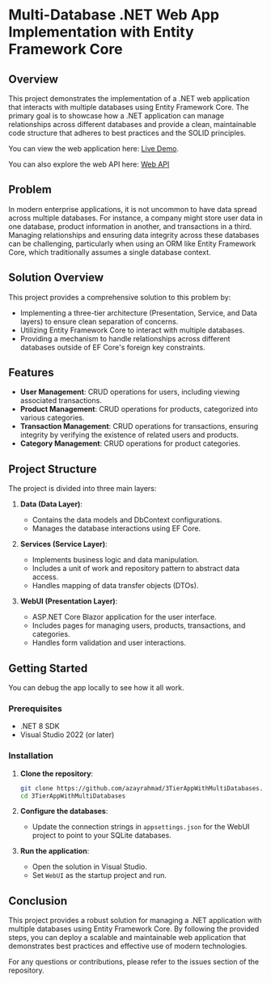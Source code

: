 # Multi-Database .NET Web App Implementation with Entity Framework Core

## Overview
This project demonstrates the implementation of a .NET web application that interacts with multiple databases using Entity Framework Core. The primary goal is to showcase how a .NET application can manage relationships across different databases and provide a clean, maintainable code structure that adheres to best practices and the SOLID principles.

You can view the web application here: [Live Demo](https://blazorwebui20240617152704.azurewebsites.net/).

You can also explore the web API here: [Web API](https://services20240617150841.azurewebsites.net/)

## Problem
In modern enterprise applications, it is not uncommon to have data spread across multiple databases. For instance, a company might store user data in one database, product information in another, and transactions in a third. Managing relationships and ensuring data integrity across these databases can be challenging, particularly when using an ORM like Entity Framework Core, which traditionally assumes a single database context.

## Solution Overview
This project provides a comprehensive solution to this problem by:
- Implementing a three-tier architecture (Presentation, Service, and Data layers) to ensure clean separation of concerns.
- Utilizing Entity Framework Core to interact with multiple databases.
- Providing a mechanism to handle relationships across different databases outside of EF Core's foreign key constraints.

## Features
- **User Management**: CRUD operations for users, including viewing associated transactions.
- **Product Management**: CRUD operations for products, categorized into various categories.
- **Transaction Management**: CRUD operations for transactions, ensuring integrity by verifying the existence of related users and products.
- **Category Management**: CRUD operations for product categories.

## Project Structure
The project is divided into three main layers:
1. **Data (Data Layer)**:
   - Contains the data models and DbContext configurations.
   - Manages the database interactions using EF Core.

2. **Services (Service Layer)**:
   - Implements business logic and data manipulation.
   - Includes a unit of work and repository pattern to abstract data access.
   - Handles mapping of data transfer objects (DTOs).

3. **WebUI (Presentation Layer)**:
   - ASP.NET Core Blazor application for the user interface.
   - Includes pages for managing users, products, transactions, and categories.
   - Handles form validation and user interactions.

## Getting Started
You can debug the app locally to see how it all work.

### Prerequisites
- .NET 8 SDK
- Visual Studio 2022 (or later)

### Installation
1. **Clone the repository**:
   ```sh
   git clone https://github.com/azayrahmad/3TierAppWithMultiDatabases.git
   cd 3TierAppWithMultiDatabases
   ```

2. **Configure the databases**:
   - Update the connection strings in `appsettings.json` for the WebUI project to point to your SQLite databases.

3. **Run the application**:
     - Open the solution in Visual Studio.
     - Set `WebUI` as the startup project and run.

## Conclusion
This project provides a robust solution for managing a .NET application with multiple databases using Entity Framework Core. By following the provided steps, you can deploy a scalable and maintainable web application that demonstrates best practices and effective use of modern technologies. 

For any questions or contributions, please refer to the issues section of the repository.
